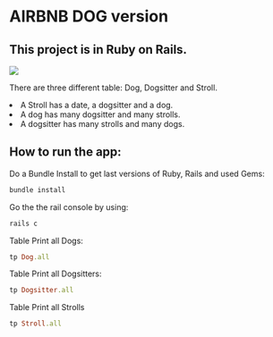 # AIRBNB DOG version

## This project is in Ruby on Rails. 

<p align:center><img src="https://www.fidanimo.com/assets/actualities/000/154/large/dog-sitter.jpg"></p>

<p>There are three different table: Dog, Dogsitter and Stroll.   

<li>A Stroll has a date, a dogsitter and a dog.</li>   

<li>A dog has many dogsitter and many strolls.  </li>

<li>A dogsitter has many strolls and many dogs.</li></p>

## How to run the app:

<p>Do a Bundle Install to get last versions of Ruby, Rails and used Gems:</p>

```ruby
bundle install
```

<p>Go the the rail console by using:</p>

```ruby
rails c
```

<p>Table Print all Dogs: </p>

```ruby
tp Dog.all
```

<p>Table Print all Dogsitters: </p>

```ruby
tp Dogsitter.all
```

<p>Table Print all Strolls</p>

```ruby
tp Stroll.all
```
